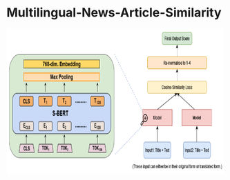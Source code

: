 # Multilingual-News-Article-Similarity


<p><img src="Final Model.png" width="880" height="340" /></p><br>
